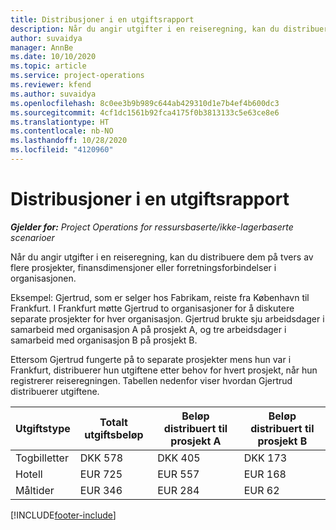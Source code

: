```yaml
---
title: Distribusjoner i en utgiftsrapport
description: Når du angir utgifter i en reiseregning, kan du distribuere dem på tvers av flere prosjekter, juridiske enheter eller forretningsforbindelser i organisasjonen.
author: suvaidya
manager: AnnBe
ms.date: 10/10/2020
ms.topic: article
ms.service: project-operations
ms.reviewer: kfend
ms.author: suvaidya
ms.openlocfilehash: 8c0ee3b9b989c644ab429310d1e7b4ef4b600dc3
ms.sourcegitcommit: 4cf1dc1561b92fca4175f0b3813133c5e63ce8e6
ms.translationtype: HT
ms.contentlocale: nb-NO
ms.lasthandoff: 10/28/2020
ms.locfileid: "4120960"
---
```

# <a name="distributions-on-an-expense-report"></a>Distribusjoner i en utgiftsrapport

_**Gjelder for:** Project Operations for ressursbaserte/ikke-lagerbaserte scenarioer_

Når du angir utgifter i en reiseregning, kan du distribuere dem på tvers av flere prosjekter, finansdimensjoner eller forretningsforbindelser i organisasjonen.

Eksempel: Gjertrud, som er selger hos Fabrikam, reiste fra København til Frankfurt. I Frankfurt møtte Gjertrud to organisasjoner for å diskutere separate prosjekter for hver organisasjon. Gjertrud brukte sju arbeidsdager i samarbeid med organisasjon A på prosjekt A, og tre arbeidsdager i samarbeid med organisasjon B på prosjekt B.

Ettersom Gjertrud fungerte på to separate prosjekter mens hun var i Frankfurt, distribuerer hun utgiftene etter behov for hvert prosjekt, når hun registrerer reiseregningen. Tabellen nedenfor viser hvordan Gjertrud distribuerer utgiftene.

| Utgiftstype | Totalt utgiftsbeløp | Beløp distribuert til prosjekt A | Beløp distribuert til prosjekt B |
|--------------|----------------------|---------------------------------|---------------------------------|
| Togbilletter   | DKK 578              | DKK 405                         | DKK 173                         |
| Hotell        | EUR 725              | EUR 557                         | EUR 168                         |
| Måltider        | EUR 346              | EUR 284                         | EUR 62                          |


[!INCLUDE[footer-include](../includes/footer-banner.md)]
